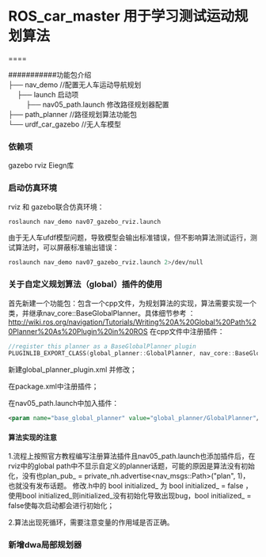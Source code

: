 # ROS_car_master 用于学习测试运动规划算法
====

###########功能包介绍 \
├── nav_demo //配置无人车运动导航规划\
&emsp; ├── launch 启动项\
&emsp; &emsp;  ├── nav05_path.launch 修改路径规划器配置\
├── path_planner //路径规划算法功能包\
└── urdf_car_gazebo //无人车模型

### 依赖项

gazebo
rviz
Eiegn库

### 启动仿真环境
rviz 和 gazebo联合仿真环境：
```bash 
roslaunch nav_demo nav07_gazebo_rviz.launch
```
由于无人车ufdf模型问题，导致模型会输出标准错误，但不影响算法测试运行，测试算法时，可以屏蔽标准输出错误：
```bash 
roslaunch nav_demo nav07_gazebo_rviz.launch 2>/dev/null
```

### 关于自定义规划算法（global）插件的使用
首先新建一个功能包：包含一个cpp文件，为规划算法的实现，算法需要实现一个类，并继承nav_core::BaseGlobalPlanner。具体细节参考 ：http://wiki.ros.org/navigation/Tutorials/Writing%20A%20Global%20Path%20Planner%20As%20Plugin%20in%20ROS
在cpp文件中注册插件：
```cpp 
//register this planner as a BaseGlobalPlanner plugin
PLUGINLIB_EXPORT_CLASS(global_planner::GlobalPlanner, nav_core::BaseGlobalPlanner)
```
新建global_planner_plugin.xml 并修改；

在package.xml中注册插件；

在nav05_path.launch中加入插件：
```xml 
<param name="base_global_planner" value="global_planner/GlobalPlanner"/>
```

#### 算法实现的注意
1.流程上按照官方教程编写注册算法插件且nav05_path.launch也添加插件后，在rviz中的global path中不显示自定义的planner话题，可能的原因是算法没有初始化，没有也plan_pub_ = private_nh.advertise<nav_msgs::Path>("plan", 1)， 也就没有发布话题。
修改.h中的 bool initialized_  为 bool initialized_ = false ，使用bool initialized_则initialized_没有初始化导致出现bug，bool initialized_ = false使每次启动都会进行初始化；

2.算法出现死循环，需要注意变量的作用域是否正确。

### 新增dwa局部规划器

